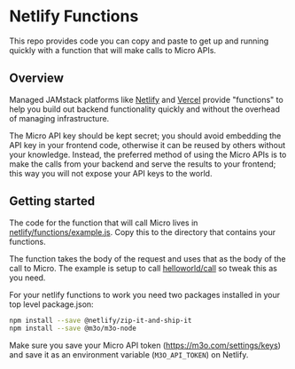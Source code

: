 # Netlify Functions

This repo provides code you can copy and paste to get up and running quickly with a function that will make calls to Micro APIs. 

## Overview

Managed JAMstack platforms like [Netlify](https://www.netlify.com/products/functions/) and [Vercel](https://vercel.com/docs/serverless-functions/introduction) provide "functions" to help you build out backend functionality quickly and without the overhead of managing infrastructure.

The Micro API key should be kept secret; you should avoid embedding the API key in your frontend code, otherwise it can be reused by others without your knowledge. Instead, the preferred method of using the Micro APIs is to make the calls from your backend and serve the results to your frontend; this way you will not expose your API keys to the world.  

## Getting started

The code for the function that will call Micro lives in [netlify/functions/example.js](netlify/functions/example.js). Copy this to the directory that contains your functions.

The function takes the body of the request and uses that as the body of the call to Micro. The example is setup to call [helloworld/call](https://m3o.com/helloworld#Call) so tweak this as you need.

For your netlify functions to work you need two packages installed in your top level package.json:

```sh
npm install --save @netlify/zip-it-and-ship-it
npm install --save @m3o/m3o-node
```

Make sure you save your Micro API token (https://m3o.com/settings/keys) and save it as an environment variable (`M3O_API_TOKEN`) on Netlify.

